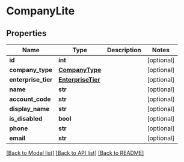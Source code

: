 # CompanyLite

## Properties
Name | Type | Description | Notes
------------ | ------------- | ------------- | -------------
**id** | **int** |  | [optional] 
**company_type** | [**CompanyType**](CompanyType.md) |  | [optional] 
**enterprise_tier** | [**EnterpriseTier**](EnterpriseTier.md) |  | [optional] 
**name** | **str** |  | [optional] 
**account_code** | **str** |  | [optional] 
**display_name** | **str** |  | [optional] 
**is_disabled** | **bool** |  | [optional] 
**phone** | **str** |  | [optional] 
**email** | **str** |  | [optional] 

[[Back to Model list]](../README.md#documentation-for-models) [[Back to API list]](../README.md#documentation-for-api-endpoints) [[Back to README]](../README.md)


